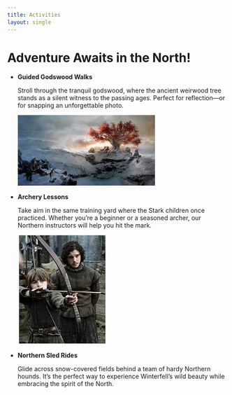 ```yaml
---
title: Activities
layout: single
---
```


# Adventure Awaits in the North!

- **Guided Godswood Walks**
    
    Stroll through the tranquil godswood, where the ancient weirwood tree stands as a silent witness to the passing ages. Perfect for reflection—or for snapping an unforgettable photo.

    ![Godswood](/assets/images/godwoods.jpeg)

- **Archery Lessons**
    
    Take aim in the same training yard where the Stark children once practiced. Whether you’re a beginner or a seasoned archer, our Northern instructors will help you hit the mark.

    ![Archery](/assets/images/archery.jpeg)

- **Northern Sled Rides**
    
    Glide across snow-covered fields behind a team of hardy Northern hounds. It’s the perfect way to experience Winterfell’s wild beauty while embracing the spirit of the North.